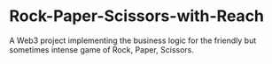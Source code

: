 # Rock-Paper-Scissors-with-Reach
A Web3 project implementing the business logic for the friendly but sometimes intense game of Rock, Paper, Scissors. 
